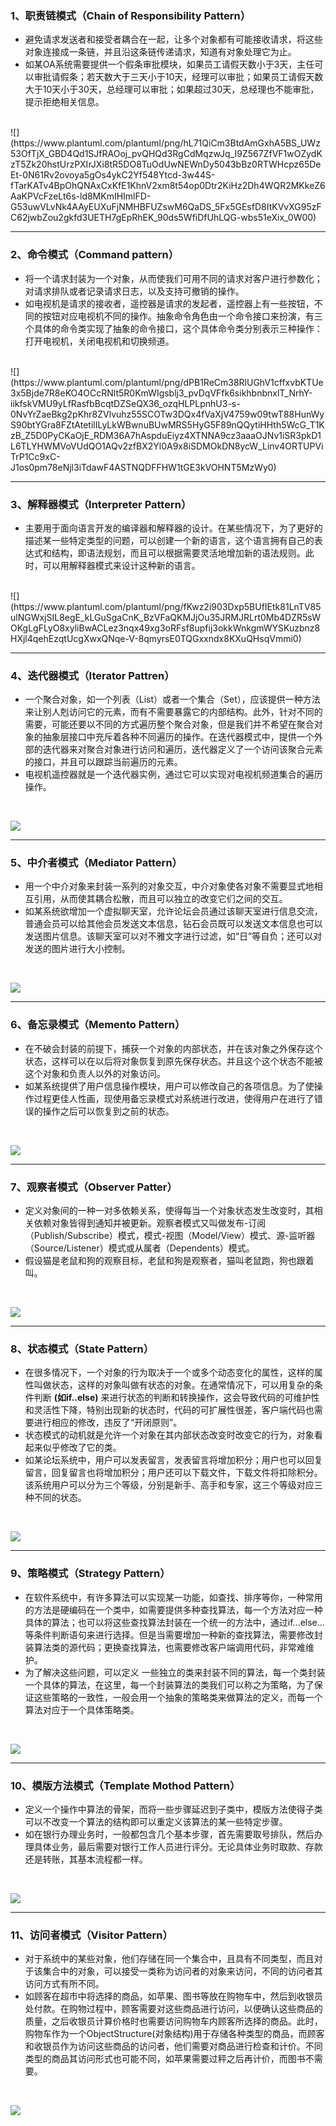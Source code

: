 ### 1、职责链模式（Chain of Responsibility Pattern）
* 避免请求发送者和接受者耦合在一起，让多个对象都有可能接收请求，将这些对象连接成一条链，并且沿这条链传递请求，知道有对象处理它为止。
* 如某OA系统需要提供一个假条审批模块，如果员工请假天数小于3天，主任可以审批请假条；若天数大于三天小于10天，经理可以审批；如果员工请假天数大于10天小于30天，总经理可以审批；如果超过30天，总经理也不能审批，提示拒绝相关信息。
<br>
![](https://www.plantuml.com/plantuml/png/hL71QiCm3BtdAmGxhA5BS_UWz53OfTjX_GBD4Qd1SJfRAOoj_pvQHQd3RgCdMqzwJq_I9Z567ZfVF1wOZydKzT5Zk20hstUrzPXIrJXi8tR5DO8TuOdUwNEWnDy5043bBz0RTWHcpz65DeEt-0N61Rv2ovoya5gOs4ykC2Yf548Ytcd-3w44S-fTarKATv4BpOhQNAxCxKfE1KhnV2xm8t54op0Dtr2KiHz2Dh4WQR2MKkeZ6AaKPVcFzeLt6s-ld8MKmIHImlFD-G53uwVLvNk4AAyEUXuFjNMHBFUZswM6QaDS_5Fx5GEsfD8ItKVvXG95zFC62jwbZou2gkfd3UETH7gEpRhEK_90ds5WfiDfUhLQG-wbs51eXix_0W00)

***
### 2、命令模式（Command pattern）
* 将一个请求封装为一个对象，从而使我们可用不同的请求对客户进行参数化；对请求排队或者记录请求日志，以及支持可撤销的操作。
* 如电视机是请求的接收者，遥控器是请求的发起者，遥控器上有一些按钮，不同的按钮对应电视机不同的操作。抽象命令角色由一个命令接口来扮演，有三个具体的命令类实现了抽象的命令接口，这个具体命令类分别表示三种操作：打开电视机，关闭电视机和切换频道。
<br>
![](https://www.plantuml.com/plantuml/png/dPB1ReCm38RlUGhV1cffxvbKTUe3x5Bjde7R8eKO4OCcRNlt5R0KmWIgsblj3_pvDqVFfk6sikhbnbnxlT_NrhY-iikfskVMU9yLfRasfbBcqtDZSeQX36_ozqHLPLpnhU3-s-0NvYrZaeBkg2pKhr8ZVlvuhz55SCOTw3DQx4fVaXjV4759w09twT88HunWyS90btYGra8FZtAtetilILyLkWBwnuBUwMRS5HyG5F89nQQytiHHth5WcG_T1KzB_Z5D0PyCKaOjE_RDM36A7hAspduEiyz4XTNNA9cz3aaaOJNv1iSR3pkD1L6TLYHWMVoVUdQO1AQv2zfBX2Yl0A9x8iSDMOkDN8ycW_Linv4ORTUPViTrP1Cc9xC-J1os0pm78eNjl3iTdawF4ASTNQDFFHW1tGE3kVOHNT5MzWy0)

***
### 3、解释器模式（Interpreter Pattern）
* 主要用于面向语言开发的编译器和解释器的设计。在某些情况下，为了更好的描述某一些特定类型的问题，可以创建一个新的语言，这个语言拥有自己的表达式和结构，即语法规划，而且可以根据需要灵活地增加新的语法规则。此时，可以用解释器模式来设计这种新的语言。
<br>
![](https://www.plantuml.com/plantuml/png/fKwz2i903Dxp5BUfIEtk81LnTV85ulNGWxjSIL8egE_kLGuSgaCnK_BzVFaQKMJjOu35JRMJRLrt0Mb4DZR5sWOKgLgFLyO8xyliBwACLez3nqx49xg3oRFsf8upfij3okkWnkgmWYSKuzbnz8HXjl4qehEzqtUcgXwxQNqe-V-8qmyrsE0TQGxxndx8KXuQHsqVmmi0)

***
### 4、迭代器模式（Iterator Pattren）
* 一个聚合对象，如一个列表（List）或者一个集合（Set），应该提供一种方法来让别人剋访问它的元素，而有不需要暴露它的内部结构。此外，针对不同的需要，可能还要以不同的方式遍历整个聚合对象，但是我们并不希望在聚合对象的抽象层接口中充斥着各种不同遍历的操作。在迭代器模式中，提供一个外部的迭代器来对聚合对象进行访问和遍历，迭代器定义了一个访问该聚合元素的接口，并且可以跟踪当前遍历的元素。
* 电视机遥控器就是一个迭代器实例，通过它可以实现对电视机频道集合的遍历操作。
<br>

![](https://www.plantuml.com/plantuml/png/SoWkIImgAStDuL9_iN_jazsBdyvSyMp5mgTx-haoyqfIYz8IarCLGi8yWSp4aloYQYu58D0kJYrnpaZCoqlDqG2gKiZKLB0goyzCWKWcbnOLfUR15G3b_9EoKfDB8B9vgHKb6YZg2ufIopBpIujHHJEBVHABmIgJylDpKXFpOC9kcKMeuhLSoJc9nSKAmTcLvVb59HceRjM5EiSpBoMrGi4Av5nR1GFitg2RKqESVSXo9HqSo8KUZ0fwUZLsY1J01NSxfXHoaadD0RgaE3C_hngQAefI4qjIOKf1TY8qOaGXkcxT_AGicDUZOuao4DCe1RtI0g1x4GBOr6Zhwc8a95Ya9UTGmLr0K_0u2IwDS0rIU7CvfEQb0FCg0000)

***
### 5、中介者模式（Mediator Pattern）
* 用一个中介对象来封装一系列的对象交互，中介对象使各对象不需要显式地相互引用，从而使其耦合松散，而且可以独立的改变它们之间的交互。
* 如某系统欲增加一个虚拟聊天室，允许论坛会员通过该聊天室进行信息交流，普通会员可以给其他会员发送文本信息，钻石会员既可以发送文本信息也可以发送图片信息。该聊天室可以对不雅文字进行过滤，如“日”等自负；还可以对发送的图片进行大小控制。
<br>

![](https://www.plantuml.com/plantuml/png/pLEnJiCm4Dtz5ISnq59IYJL3LGGICC02F-2crpHI75UsKo414WiJ0z_0niAE19zJ49-1ozdGIoi6G8WkjU_UoxsxT-vR9ushLIdMPm_tiyVhrykhbxlRvwSR8GVM6Pavo4ffBMo7wyvOEgErEXFWVns3UM4TcjOXgW4QKEz_RKYdkXWIn68rFC5JrpfsfgXo61cjDiFPwNXIQAtCSObve7pqQsgX5eWNGf3WkT0ze-i9AKr86QImB-tOoK69_wO3HgKUFjH3Ka-Iyrvp_ABf3wcdNjUoW8AqoQDy9HL2IiL9w3nFduXAvvWs9NDqH_xMQdEEfJ0ZX0uYBPRrrDLIEdO1r4H0xEENt32OOJ757v6NtEHRwBqBUvIKE7B9ad7CsgG70PrkTRiRSNLt2wbqDLoqjCDYt2C-bU_jvMeuUqzQUG6-FdwAOh6_5SNc4Hu9NGHJnLDzNw9MvHi0)
***
### 6、备忘录模式（Memento Pattern）
* 在不破会封装的前提下，捕获一个对象的内部状态，并在该对象之外保存这个状态，这样可以在以后将对象恢复到原先保存状态。并且这个这个状态不能被这个对象和负责人以外的对象访问。
* 如某系统提供了用户信息操作模块，用户可以修改自己的各项信息。为了使操作过程更佳人性画，现使用备忘录模式对系统进行改进，使得用户在进行了错误的操作之后可以恢复到之前的状态。
<br>

![](https://www.plantuml.com/plantuml/png/SoWkIImgAStDuL9_kgJzwVuPJ_TEVRPYuTCz_Lp9EOd5nGgXnQb5ddbf-IuX_jLS2a2WcvYSd5-QLw9W5LnIb9cN3X4i0AejpozAGHKjIStnoqSHqavFBN646A2XYIfJZ92122j0RGAgAylFJ87h3u3QfO4YKOoGWEc7EGhTW12Gip2iXuh3D8FTZcf3ObcgRsfkQbv9lWQKLYW51W-geepyShZ3Qg6125LDbG24ceKMHZfeNjP1ySLWZGAOAE48gENAooz9LIZAJCyeKSXFWuKeMEVJ9TDUDgzuigFtHVFU5-lslvo-xiNwfSytxdw_f-V5iiQdwsOzsTdvPCUkfpsjJzjQd_QlVx6yaIirBqK1P28NKlfMqDEpWniCZJddnABKaiJir29etEL2uzqAgWxk8LYqQA995SEaW7BmL0Cr1U4vBhWz2lcwkd1NA5X1LN8v01qCpAK0)
***
### 7、观察者模式（Observer Patter）
* 定义对象间的一种一对多依赖关系，使得每当一个对象状态发生改变时，其相关依赖对象皆得到通知并被更新。观察者模式又叫做发布-订阅（Publish/Subscribe）模式，模式-视图（Model/View）模式、源-监听器（Source/Listener）模式或从属者（Dependents）模式。
* 假设猫是老鼠和狗的观察目标，老鼠和狗是观察者，猫叫老鼠跑，狗也跟着叫。
<br>

![](https://www.plantuml.com/plantuml/png/XP5DIWD148NtVOe7Ben8Se1PX4XSEhZm13KzfOx4wL1L4nWIGGJN7a5SwSuBU9r8Zc5-EcCBejlgxtlrcXgfaLXpEt67gzU7vVlpwlxny-rb-V7a71LgGjxW9wIAlBreYXlsDdS0S81GACkCHP6TY51xLgbjduv1PkIlUtbx7faDV8Hi5geo8YN_XtXfU_l1dNDLRIoNv1dVpdn72kiqrCe9thL5lpzC36HTRRVxrvWink3dnZ5jvCMmYuf27XhblPAkHXGZTngk_gAsCHWqqy4YBUZMsY_J4TVb-anV)
***
### 8、状态模式（State Pattern）
* 在很多情况下，一个对象的行为取决于一个或多个动态变化的属性，这样的属性叫做状态，这样的对象叫做有状态的对象。在通常情况下，可以用复杂的条件判断 **(如if..else)** 来进行状态的判断和转换操作，这会导致代码的可维护性和灵活性下降，特别出现新的状态时，代码的可扩展性很差，客户端代码也需要进行相应的修改，违反了“开闭原则”。
* 状态模式的动机就是允许一个对象在其内部状态改变时改变它的行为，对象看起来似乎修改了它的类。
* 如某论坛系统中，用户可以发表留言，发表留言将增加积分；用户也可以回复留言，回复留言也将增加积分；用户还可以下载文件，下载文件将扣除积分。该系统用户可以分为三个等级，分别是新手、高手和专家，这三个等级对应三种不同的状态。
<br>

![](https://www.plantuml.com/plantuml/png/nLD1JiCm4Bpx5POuqAZo1og4sal5XQfINs0SgxLmuifsg2f0WYiNti2D5t3YEvHli8stb4tJ76bltPbCPcSsmn2bZrLXsVdtoyVcwNdp_lRr-SgOiZ84FdQ-AaPAkQgCzup3Jt1u8ce-uAER4BrKSRRzZrWfYoqqYzwKythM9ngybw2Qc24XwAJ1UqGolIW3kJjdSkJEVxbPYmLKcu0uVLDJ12bPqslkLgLrCXyR2x01mq4vttn-vKtK4nSxA5ulxVeOvP4nYSvvofaiiWjQAiK79BuQEEDB1ve0cTqaHJLf2LyjjBe5rGwl_xFqlfsf0x1cf4KEoq56XYlIAo7b1XmSkPA3bY5vSev2NDBiWGgnKzA544rI2dptbLoP-U9FStqST9zqMx0TnH2C5DjsO6ZiskIvrSJQVdHgSrDl2kdNn1tEJckFxUiJrL8yD4w4fGWx2BX51sEeoxmgx0y0)
***
### 9、策略模式（Strategy Pattern）
* 在软件系统中，有许多算法可以实现某一功能，如查找、排序等你，一种常用的方法是硬编码在一个类中，如需要提供多种查找算法，每一个方法对应一种具体的算法；也可以将这些查找算法封装在一个统一的方法中，通过if...else...等条件判断语句来进行选择。但是当需要增加一种新的查找算法，需要修改封装算法类的源代码；更换查找算法，也需要修改客户端调用代码，非常难维护。
* 为了解决这些问题，可以定义 一些独立的类来封装不同的算法，每一个类封装一个具体的算法，在这里，每一个封装算法的类我们可以称之为策略，为了保证这些策略的一致性，一般会用一个抽象的策略类来做算法的定义，而每一个算法对应于一个具体策略类。
<br>

![](https://www.plantuml.com/plantuml/png/SoWkIImgAStDuL9_ldRQywbBdwrO-7HFFrTcNabgKLfYSgf2S7vHIJMN0X1eAnG3sHf0AGN7egBeM4q5AmKW9pgMgvOhEIUnk5Z1gJGfAISLNOS2FYt1gJcfoIMP-NaawVBCAquj8a4N5y9b2dgb1NerTc1_SS5jnv21sO0f0t42o8x4Ie_4l9ISL8W3TC4Ey4_AKh02AuIvAhK4nDC04J0L8AULvMUc4E5m96iKydLr8MvGi8APnEMGcfS2Z3u0)
***
### 10、模版方法模式（Template Mothod Pattern）
* 定义一个操作中算法的骨架，而将一些步骤延迟到子类中，模版方法使得子类可以不改变一个算法的结构即可以重定义该算法的某一些特定步骤。
* 如在银行办理业务时，一般都包含几个基本步骤，首先需要取号排队，然后办理具体业务，最后需要对银行工作人员进行评分。无论具体业务时取款、存款还是转账，其基本流程都一样。
<br>

![](https://www.plantuml.com/plantuml/png/SoWkIImgAStDuL9_jcBXyyuE8FbqJpyNLs9ISKbHOdA9Gd9EOd6nWbDYNdP8Qcv1Jc99QZMN0X1eAvGaPgVwbUOcfHOfQ6WgM2cKvMUcGAM0MlEAWRen95BB4dDAWMPWI1GKvIUd5XSZYTTovUK35UQaffKevAUXkC3A2geSh1dX3WrDQv08t7ee7suhY9-Qbw80CfYB2-8pbzI2_EBCachSBg-5gWpFBCb8AKei9q9f24WgBRK8hr8kgDKAkherTiZUuuBPX2a3CnXJnW7eCM0y0W00)
***
### 11、访问者模式（Visitor Pattern）
* 对于系统中的某些对象，他们存储在同一个集合中，且具有不同类型，而且对于该集合中的对象，可以接受一类称为访问者的对象来访问，不同的访问者其访问方式有所不同。
* 如顾客在超市中将选择的商品，如苹果、图书等放在购物车中，然后到收银员处付款。在购物过程中，顾客需要对这些商品进行访问，以便确认这些商品的质量，之后收银员计算价格时也需要访问购物车内顾客所选择的商品。此时，购物车作为一个ObjectStructure(对象结构)用于存储各种类型的商品，而顾客和收银员作为访问这些商品的访问者，他们需要对商品进行检查和计价。不同类型的商品其访问形式也可能不同，如苹果需要过秤之后再计价，而图书不需要。
<br>

![](https://www.plantuml.com/plantuml/png/hP3DIWCn58NtUOeBBcoHwGCKBFtPYWW5zxSpLmdD94DofrAquCQrIzVkNFK919z6gMzXqabQBTAwi8iqSt9oxdVITuoMwrA9uzNoxVDfkRf_-7XvVdzz53XnR35do1Kw1vVIIJRsLe3_7O76ag0xPYlrzLew0KTy7jHMewujRUZ2pCWYMcOXf3MeAaM0OVtrV6ZC52P-sPmkX6WeHhLZKrB4Y1VWK2BiYnoZ-gUy10TPTjTB3oP2_euaf6QoLvWJN5XJr3cd-PZdLFdyw6p6jSKYigwv_kWDY0UjJT5EnyD54X7k_LHIO3qVefjIXCr0ISU-_i1Qd9-5_Ibekjb-xnk-ywnO574QjDAcQlvtd9PACwE3veNOu4AMVUioKf8q-uAzRQ4a1cEa57tIHLsgBm00)